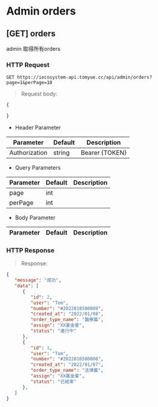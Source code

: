 # Admin orders

## [GET] orders

admin 取得所有orders

### HTTP Request

`GET https://iecosystem-api.tomyue.cc/api/admin/orders?page=1&perPage=10`

> Request body:

```json
{

}
```

 - Header Parameter

Parameter | Default | Description
--------- | ------- | -----------
Authorization | string | Bearer {TOKEN}

 - Query Parameters

Parameter | Default | Description
--------- | ------- | -----------
page | int
perPage | int

 - Body Parameter

Parameter | Default | Description
--------- | ------- | -----------



### HTTP Response

> Response:

```json
{
   "message": "成功",
   "data": [
      {
         "id": 2,
         "user": "Tom",
         "number": "#2022010500009",
         "created_at": "2022/01/08",
         "order_type_name": "醫療篇",
         "assign": "XX基金會",
         "status": "進行中"
      },
      {
         "id": 1,
         "user": "Tom",
         "number": "#2022010500008",
         "created_at": "2022/01/07",
         "order_type_name": "法律篇",
         "assign": "XX基金會",
         "status": "已結束"
      },
   ]
}
```

<!-- -- User orders end-- -->